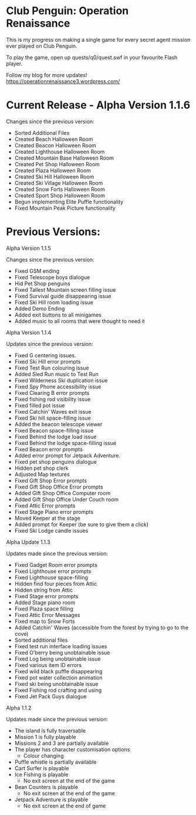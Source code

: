 # Club Penguin: Operation Renaissance
This is my progress on making a single game for every secret agent mission ever played on Club Penguin.

To play the game, open up quests/q0/quest.swf in your favourite Flash player.

Follow my blog for more updates!
https://operationrenaissance3.wordpress.com/

# Current Release -   Alpha Version 1.1.6
Changes since the previous version:
 - Sorted Additional Files
 - Created Beach Halloween Room
 - Created Beacon Halloween Room
 - Created Lighthouse Halloween Room
 - Created Mountain Base Halloween Room
 - Created Pet Shop Halloween Room
 - Created Plaza Halloween Room
 - Created Ski Hill Halloween Room
 - Created Ski Village Halloween Room
 - Created Snow Forts Halloween Room
 - Created Sport Shop Halloween Room
 - Begun implementing Elite Puffle functionality
 - Fixed Mountain Peak Picture functionality
 
# Previous Versions:
 Alpha Version 1.1.5
 
 Changes since the previous version:
 - Fixed GSM ending
 - Fixed Telescope boys dialogue
 - Hid Pet Shop penguins
 - Fixed Tallest Mountain screen filling issue
 - Fixed Survival guide disappearing issue
 - Fixed Ski Hill room loading issue
 - Added Demo Ending
 - Added exit buttons to all minigames
 - Added music to all rooms that were thought to need it

Alpha Version 1.1.4

Updates since the previous version:
 - Fixed G centering issues.
 - Fixed Ski Hill error prompts
 - Fixed Test Run colouring issue
 - Added Sled Run music to Test Run
 - Fixed Wilderness Ski duplication issue
 - Fixed Spy Phone accessibility issue
 - Fixed Clearing B error prompts
 - Fixed fishing rod visibility issue
 - Fixed filled pot issue
 - Fixed Catchin' Waves exit issue
 - Fixed Ski hill space-filling issue
 - Added the beacon telescope viewer
 - Fixed Beacon space-filling issue
 - Fixed Behind the lodge load issue
 - Fixed Behind the lodge space-filling issue
 - Fixed Beacon error prompts
 - Added error prompt for Jetpack Adventure.
 - Fixed pet shop penguins dialogue
 - Hidden pet shop clerk
 - Adjusted Map textures
 - Fixed Gift Shop Error prompts
 - Fixed Gift Shop Office Error prompts
 - Added Gift Shop Office Computer room
 - Added Gift Shop Office Under Couch room
 - Fixed Attic Error prompts
 - Fixed Stage Piano error prompts
 - Moved Keeper at the stage
 - Added prompt for Keeper (be sure to give them a click)
 - Fixed Ski Lodge candle issues

Alpha Update 1.1.3

Updates made since the previous version:
 - Fixed Gadget Room error prompts
 - Fixed Lighthouse error prompts
 - Fixed Lighthouse space-filling
 - Hidden find four pieces from Attic
 - Hidden string from Attic
 - Fixed Stage error prompts
 - Added Stage piano room
 - Fixed Plaza space filling
 - Fixed Attic Error Messages
 - Fixed map to Snow Forts
 - Added Catchin' Waves (accessible from the forest by trying to go to the cove)
 - Sorted additional files
 - Fixed test run interface loading issues
 - Fixed O'berry being unobtainable issue
 - Fixed Log being unobtainable issue
 - Fixed various item ID errors
 - Fixed wild black puffle disappearing
 - Fixed pot water collection animation
 - Fixed ski being unobtainable issue
 - Fixed Fishing rod crafting and using
 - Fixed Jet Pack Guys dialogue

Alpha 1.1.2

Updates made since the previous version:
 - The island is fully traversable
 - Mission 1 is fully playable
 - Missions 2 and 3 are partially available
 - The player has character customisation options
   - Colour changing
 - Puffle whistle is partially available
 - Cart Surfer is playable
 - Ice Fishing is playable
   - No exit screen at the end of the game
 - Bean Counters is playable
   - No exit screen at the end of the game
 - Jetpack Adventure is playable
   - No exit screen at the end of game
